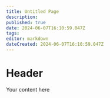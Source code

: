 ```yaml
---
title: Untitled Page
description: 
published: true
date: 2024-06-07T16:10:59.047Z
tags: 
editor: markdown
dateCreated: 2024-06-07T16:10:59.047Z
---
```


# Header
Your content here